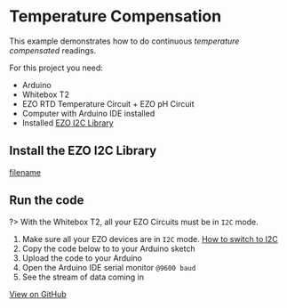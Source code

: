 # <i class="fas fa-code"></i> Temperature Compensation

This example demonstrates how to do continuous *temperature compensated* readings.

For this project you need:
* Arduino
* Whitebox T2
* EZO RTD Temperature Circuit + EZO pH Circuit
* Computer with Arduino IDE installed
* Installed [<i class="fas fa-file-download"></i> EZO I2C Library](https://github.com/Atlas-Scientific/Ezo_I2c_lib/archive/master.zip)

## Install the EZO I2C Library
[filename](../common/install-ezo-i2c-lib.md ':include')

## Run the code
?> With the Whitebox T2, all your EZO Circuits must be in `I2C` mode.

1. Make sure all your EZO devices are in `I2C` mode. [How to switch to I2C](protocols.md)
1. Copy the code below to to your Arduino sketch
1. Upload the code to your Arduino
1. Open the Arduino IDE serial monitor `@9600 baud`
1. See the stream of data coming in

[](https://raw.githubusercontent.com/whitebox-labs/whitebox-arduino-example-code/main/temperature-compensation/temperature-compensation.ino ':include :type=code arduino')

[<i class="fab fa-github"></i> View on GitHub](https://github.com/whitebox-labs/whitebox-arduino-example-code/blob/main/temperature-compensation/temperature-compensation.ino)
